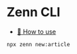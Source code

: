 # Zenn CLI

- [📘 How to use](https://zenn.dev/zenn/articles/zenn-cli-guide)

```console
npx zenn new:article
```
